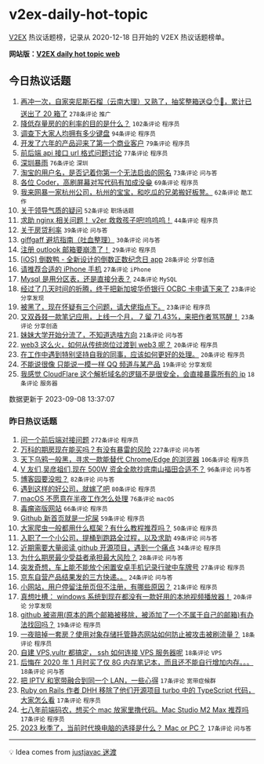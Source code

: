 # v2ex-daily-hot-topic

[V2EX](https://www.v2ex.com/) 热议话题榜，记录从 2020-12-18 日开始的 V2EX 热议话题榜单。

**网站版：[V2EX daily hot topic web](https://boojack.github.io/v2ex-daily-hot-topic-web/)**

## 今日热议话题

<!-- TODAY BEGIN -->

1. [再冲一次，自家突尼斯石榴（云南大理）又熟了，抽奖整箱送😋👌🧺，累计已送出了 20 箱了](https://www.v2ex.com/t/971992) `278条评论` `推广`
1. [降低存量房的的利率的目的是什么？](https://www.v2ex.com/t/972055) `102条评论` `程序员`
1. [调查下大家人均拥有多少键盘](https://www.v2ex.com/t/971961) `94条评论` `程序员`
1. [开发了六年的产品迎来了第一个商业客户](https://www.v2ex.com/t/971996) `79条评论` `程序员`
1. [前后端 api 接口 url 格式问题讨论](https://www.v2ex.com/t/971993) `77条评论` `程序员`
1. [深圳暴雨](https://www.v2ex.com/t/971923) `76条评论` `深圳`
1. [淘宝的用户名，是否记着你第一个无法启齿的网名](https://www.v2ex.com/t/971932) `73条评论` `问与答`
1. [各位 Coder，高刷屏幕对写代码有加成没😁](https://www.v2ex.com/t/972050) `69条评论` `程序员`
1. [我来网暴一家杭州公司，杭州的宝宝，和吃瓜的兄弟搬好板凳。](https://www.v2ex.com/t/972102) `62条评论` `酷工作`
1. [关于领导气质的疑问](https://www.v2ex.com/t/971909) `52条评论` `职场话题`
1. [求助 nginx 相关问题！ v2er 救救孩子吧!呜呜呜！](https://www.v2ex.com/t/972086) `44条评论` `程序员`
1. [关于房贷利率](https://www.v2ex.com/t/972044) `39条评论` `问与答`
1. [giffgaff 避坑指南（吐血整理）](https://www.v2ex.com/t/971919) `30条评论` `问与答`
1. [注册 outlook 邮箱要崩溃了！](https://www.v2ex.com/t/972036) `29条评论` `程序员`
1. [[iOS] 倒数鸭 - 全新设计的倒数正数纪念日 app](https://www.v2ex.com/t/972076) `28条评论` `分享创造`
1. [请推荐合适的 iPhone 手机](https://www.v2ex.com/t/971906) `27条评论` `iPhone`
1. [Mysql 是用分区表，还是直接分表？](https://www.v2ex.com/t/971908) `24条评论` `MySQL`
1. [经过了几天时间的折腾，终于把新加坡华侨银行 OCBC 卡申请下来了](https://www.v2ex.com/t/972104) `23条评论` `分享发现`
1. [被黑了，现在怀疑有三个问题，请大佬指点下。](https://www.v2ex.com/t/972101) `23条评论` `程序员`
1. [又双叒叕一款笔记应用，上线一个月， 7 留 71.43%，来把作者骂骂醒！](https://www.v2ex.com/t/971928) `23条评论` `分享创造`
1. [妹妹大学开始分流了，不知道选啥方向](https://www.v2ex.com/t/972129) `21条评论` `问与答`
1. [web3 这么火，如何从传统岗位过渡到 web3 呢？](https://www.v2ex.com/t/972096) `20条评论` `程序员`
1. [在工作中遇到特别坚持自我的同事，应该如何更好的处理。](https://www.v2ex.com/t/971940) `20条评论` `程序员`
1. [不能说很像 只能说一模一样 QQ 频道与某产品](https://www.v2ex.com/t/971924) `19条评论` `分享发现`
1. [我感觉 CloudFlare 这个解析域名的逻辑不是很安全，会直接暴露所有的 ip](https://www.v2ex.com/t/972098) `18条评论` `服务器`

数据更新于 2023-09-08 13:37:07

<!-- TODAY END -->

### 昨日热议话题

<!-- YESTERDAY BEGIN -->

1. [问一个前后端对接问题](https://www.v2ex.com/t/971685) `272条评论` `程序员`
1. [万科的期房现在能买吗？有没有暴雷的风险](https://www.v2ex.com/t/971586) `227条评论` `问与答`
1. [天下乌鸦一般黑，寻求一款能替代 Chrome/Edge 的浏览器](https://www.v2ex.com/t/971770) `106条评论` `程序员`
1. [V 友们,吴彦祖们,现在 500W 资金全款抄底南山福田合适不？](https://www.v2ex.com/t/971647) `96条评论` `问与答`
1. [博客园要没啦？](https://www.v2ex.com/t/971719) `82条评论` `问与答`
1. [遇到这样的好公司，就嫁了吧](https://www.v2ex.com/t/971630) `80条评论` `程序员`
1. [macOS 不愿意在半夜工作怎么处理](https://www.v2ex.com/t/971642) `76条评论` `macOS`
1. [毒瘤盗版网站](https://www.v2ex.com/t/971583) `66条评论` `程序员`
1. [Github 新首页就是一坨屎](https://www.v2ex.com/t/971693) `59条评论` `程序员`
1. [大家爬虫一般都用什么框架？有什么教程推荐吗？](https://www.v2ex.com/t/971606) `50条评论` `程序员`
1. [入职了一个小公司，提桶到跑路全过程，以及求助](https://www.v2ex.com/t/971602) `49条评论` `问与答`
1. [近期需要大量阅读 github 开源项目，遇到一个痛点](https://www.v2ex.com/t/971712) `34条评论` `程序员`
1. [为什么期房最少受益者承担最大风险？](https://www.v2ex.com/t/971757) `28条评论` `问与答`
1. [突发奇想，车上能不能放个闲置安卓手机记录行驶中车牌号](https://www.v2ex.com/t/971704) `27条评论` `程序员`
1. [京东自营产品结果发的三方快递。。](https://www.v2ex.com/t/971617) `24条评论` `问与答`
1. [小网站，用户停留注册页但不注册，有哪些原因？](https://www.v2ex.com/t/971612) `21条评论` `程序员`
1. [真想吐槽： windows 系统到现在都没有一款好用的本地视频播放器！](https://www.v2ex.com/t/971842) `20条评论` `分享发现`
1. [github 被盗用(原本的两个邮箱被移除，被添加了一个不属于自己的邮箱)有办法找回吗？](https://www.v2ex.com/t/971645) `19条评论` `程序员`
1. [一夜赔掉一套房？使用对象存储托管静态网站如何防止被攻击被刷流量？](https://www.v2ex.com/t/971873) `18条评论` `程序员`
1. [自建 VPS,vultr 都搞定， ssh 如何连接 VPS 服务器呢](https://www.v2ex.com/t/971687) `18条评论` `VPS`
1. [后悔在 2020 年 1 月时买了仅 8G 内存笔记本，而且还不能自行增加内存。。。](https://www.v2ex.com/t/971661) `18条评论` `问与答`
1. [把 IPTV 和宽带融合到同一个 LAN，一些心得](https://www.v2ex.com/t/971817) `17条评论` `宽带症候群`
1. [Ruby on Rails 作者 DHH 移除了他们开源项目 turbo 中的 TypeScript 代码，大家怎么看](https://www.v2ex.com/t/971809) `17条评论` `程序员`
1. [七八年前端码农，想买个 mac 放家里撸代码。Mac Studio M2 Max 推荐吗](https://www.v2ex.com/t/971676) `17条评论` `程序员`
1. [2023 秋季了，当前时代换电脑的选择是什么？ Mac or PC？](https://www.v2ex.com/t/971615) `17条评论` `问与答`

<!-- YESTERDAY END -->

---

💡 Idea comes from [justjavac 迷渡](https://github.com/justjavac/)
